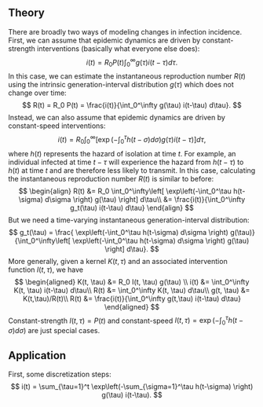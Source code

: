 ## Theory

There are broadly two ways of modeling changes in infection incidence. First, we can assume that epidemic dynamics are driven by constant-strength interventions (basically what everyone else does): 
$$
i(t) = R_0 P(t) \int_0^\infty g(\tau) i(t-\tau) d\tau.
$$
In this case, we can estimate the instantaneous reproduction number $R(t)$ using the intrinsic generation-interval distribution $g(\tau)$ which does not change over time:
$$
R(t) = R_0 P(t) = \frac{i(t)}{\int_0^\infty g(\tau) i(t-\tau) d\tau}.
$$
Instead, we can also assume that epidemic dynamics are driven by constant-speed interventions:
$$
i(t) = R_0 \int_0^\infty\left[ \exp\left(-\int_0^\tau h(t-\sigma) d\sigma \right) g(\tau) i(t-\tau) \right] d\tau,
$$
where $h(t)$ represents the hazard of isolation at time $t$. For example, an individual infected at time $t-\tau$ will experience the hazard from $h(t-\tau)$ to $h(t)$ at time $t$ and are therefore less likely to transmit. In this case, calculating the instantaneous reproduction number $R(t)$ is similar to before:
$$
\begin{align}
R(t) &= R_0 \int_0^\infty\left[ \exp\left(-\int_0^\tau h(t-\sigma) d\sigma \right) g(\tau) \right] d\tau\\
&=  \frac{i(t)}{\int_0^\infty g_t(\tau) i(t-\tau) d\tau}
\end{align}
$$
But we need a time-varying instantaneous generation-interval distribution:
$$
g_t(\tau) = \frac{ \exp\left(-\int_0^\tau h(t-\sigma) d\sigma \right) g(\tau)}{\int_0^\infty\left[ \exp\left(-\int_0^\tau h(t-\sigma) d\sigma \right) g(\tau) \right] d\tau}.
$$
More generally, given a kernel $K(t, \tau)$ and an associated intervention function $I(t, \tau)$, we have
$$
\begin{aligned}
K(t, \tau) &= R_0 I(t, \tau) g(\tau) \\
i(t) &= \int_0^\infty K(t, \tau) i(t-\tau) d\tau\\
R(t) &= \int_0^\infty K(t, \tau) d\tau\\
g(t, \tau) &= K(t,\tau)/R(t)\\
R(t) &= \frac{i(t)}{\int_0^\infty g(t,\tau) i(t-\tau) d\tau}
\end{aligned}
$$
Constant-strength $I(t, \tau)  = P(t)$ and constant-speed $I(t, \tau) = \exp\left(-\int_0^\tau h(t-\sigma) d\sigma \right)$ are just special cases.

## Application

First, some discretization steps:
$$
i(t) = \sum_{\tau=1}^t \exp\left(-\sum_{\sigma=1}^\tau h(t-\sigma) \right) g(\tau) i(t-\tau).
$$

